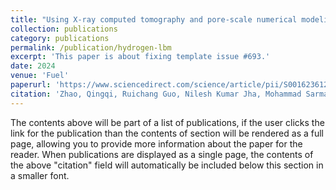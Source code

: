 ```yaml
---
title: "Using X-ray computed tomography and pore-scale numerical modeling to study the role of heterogeneous rock surface wettability on hydrogen-brine two-phase flow in underground hydrogen storage."
collection: publications
category: publications
permalink: /publication/hydrogen-lbm
excerpt: 'This paper is about fixing template issue #693.'
date: 2024
venue: 'Fuel'
paperurl: 'https://www.sciencedirect.com/science/article/pii/S0016236124005623'
citation: 'Zhao, Qingqi, Ruichang Guo, Nilesh Kumar Jha, Mohammad Sarmadivaleh, Maxim Lebedev, Ahmed Al- Yaseri, James McClure, and Cheng Chen. ”Using X-ray computed tomography and pore-scale numerical modeling to study the role of heterogeneous rock surface wettability on hydrogen-brine two-phase flow in underground hydrogen storage.” Fuel 366 (2024): 131414.'
---
```


The contents above will be part of a list of publications, if the user clicks the link for the publication than the contents of section will be rendered as a full page, allowing you to provide more information about the paper for the reader. When publications are displayed as a single page, the contents of the above "citation" field will automatically be included below this section in a smaller font.
